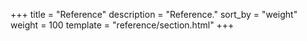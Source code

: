 +++
title = "Reference"
description = "Reference."
sort_by = "weight"
weight = 100
template = "reference/section.html"
+++
